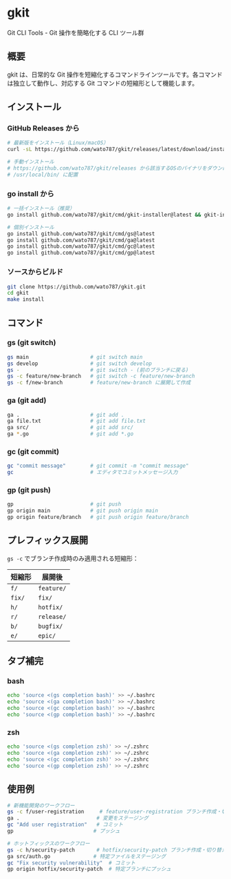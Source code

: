 # gkit

Git CLI Tools - Git 操作を簡略化する CLI ツール群

## 概要

gkit は、日常的な Git 操作を短縮化するコマンドラインツールです。各コマンドは独立して動作し、対応する Git コマンドの短縮形として機能します。

## インストール

### GitHub Releases から

```bash
# 最新版をインストール（Linux/macOS）
curl -sL https://github.com/wato787/gkit/releases/latest/download/install.sh | bash

# 手動インストール
# https://github.com/wato787/gkit/releases から該当するOSのバイナリをダウンロード
# /usr/local/bin/ に配置
```

### go install から

```bash
# 一括インストール（推奨）
go install github.com/wato787/gkit/cmd/gkit-installer@latest && gkit-installer

# 個別インストール
go install github.com/wato787/gkit/cmd/gs@latest
go install github.com/wato787/gkit/cmd/ga@latest
go install github.com/wato787/gkit/cmd/gc@latest
go install github.com/wato787/gkit/cmd/gp@latest
```

### ソースからビルド

```bash
git clone https://github.com/wato787/gkit.git
cd gkit
make install
```

## コマンド

### gs (git switch)

```bash
gs main                    # git switch main
gs develop                 # git switch develop
gs -                       # git switch - (前のブランチに戻る)
gs -c feature/new-branch   # git switch -c feature/new-branch
gs -c f/new-branch         # feature/new-branch に展開して作成
```

### ga (git add)

```bash
ga .                       # git add .
ga file.txt                # git add file.txt
ga src/                    # git add src/
ga *.go                    # git add *.go
```

### gc (git commit)

```bash
gc "commit message"        # git commit -m "commit message"
gc                         # エディタでコミットメッセージ入力
```

### gp (git push)

```bash
gp                         # git push
gp origin main             # git push origin main
gp origin feature/branch   # git push origin feature/branch
```

## プレフィックス展開

`gs -c` でブランチ作成時のみ適用される短縮形：

| 短縮形 | 展開後     |
| ------ | ---------- |
| `f/`   | `feature/` |
| `fix/` | `fix/`     |
| `h/`   | `hotfix/`  |
| `r/`   | `release/` |
| `b/`   | `bugfix/`  |
| `e/`   | `epic/`    |

## タブ補完

### bash

```bash
echo 'source <(gs completion bash)' >> ~/.bashrc
echo 'source <(ga completion bash)' >> ~/.bashrc
echo 'source <(gc completion bash)' >> ~/.bashrc
echo 'source <(gp completion bash)' >> ~/.bashrc
```

### zsh

```bash
echo 'source <(gs completion zsh)' >> ~/.zshrc
echo 'source <(ga completion zsh)' >> ~/.zshrc
echo 'source <(gc completion zsh)' >> ~/.zshrc
echo 'source <(gp completion zsh)' >> ~/.zshrc
```

## 使用例

```bash
# 新機能開発のワークフロー
gs -c f/user-registration     # feature/user-registration ブランチ作成・切り替え
ga .                         # 変更をステージング
gc "Add user registration"   # コミット
gp                          # プッシュ

# ホットフィックスのワークフロー
gs -c h/security-patch       # hotfix/security-patch ブランチ作成・切り替え
ga src/auth.go              # 特定ファイルをステージング
gc "Fix security vulnerability"  # コミット
gp origin hotfix/security-patch  # 特定ブランチにプッシュ
```
